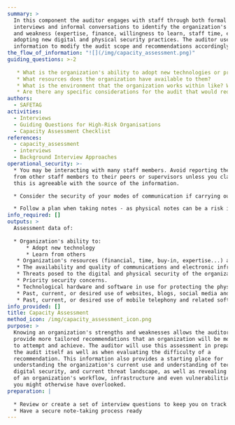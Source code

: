 ```yaml
---
summary: >
  In this component the auditor engages with staff through both formal
  interviews and informal conversations to identify the organization's strengths
  and weakness (expertise, finance, willingness to learn, staff time, etc.) to
  adopting new digital and physical security practices. The auditor uses this
  information to modify the audit scope and recommendations accordingly.
the_flow_of_information: "![](/img/capacity_assessment.png)"
guiding_questions: >-2
  
   * What is the organization's ability to adopt new technologies or practices?
   * What resources does the organization have available to them?
   * What is the environment that the organization works within like? What barriers, threat actors, and other aspects influence their work?
   * Are there any specific considerations for the audit that would require modifying the overall approach, tools, preparation steps, or timeline?
authors:
  - SAFETAG
activities:
  - Interviews
  - Guiding Questions for High-Risk Organisations
  - Capacity Assessment Checklist
references:
  - capacity_assessment
  - interviews
  - Background Interview Approaches
operational_security: >-
  * You may be interacting with many staff members. Avoid reporting the comments
  from other staff members to their peers or supervisors unless you clarify that
  this is agreeable with the source of the information.

  * Consider the security of your modes of communication if carrying out interviews remotely. Remember that your interviewees may be connecting from devices of unknown security status.

  * Follow a plan when taking notes - as physical notes can be a risk in case they are seized and digital notes need to be consolidated in a secure location.
info_required: []
outputs: >
  Assessment data of:
   
  * Organization's ability to:
      * Adopt new technology
      * Learn from others
   * Organization's resources (financial, time, buy-in, expertise...) available for technological adoption
   * The availability and quality of communications and electronic infrastructure.
   * Threats posed to the digital and physical security of the organization and its staff, and past security issues encountered by the organization and its partners.
   * Priority security concerns.
   * Technological hardware and software in use for protecting the physical and digital security of organizations and their staff.
   * Past, current, or desired use of websites, blogs, social media and other web-based tools and platforms to conduct outreach, manage information, advocate or engage with specific groups.
   * Past, current, or desired use of mobile telephony and related software and hardware for activities such as sms management and data collection.
info_provided: []
title: Capacity Assessment
method_icon: /img/capacity_assessment_icon.png
purpose: >
  Knowing an organization's strengths and weaknesses allows the auditor to
  provide more tailored recommendations that an organization will be more likely
  to attempt and achieve. The auditor will use this assessment in preparing for
  the audit itself as well as when evaluating the difficulty of a
  recommendation. This information also provides a starting place for
  understanding the organization's current use and understanding of technology,
  digital security, and current threat landscape, as well as revealing elements
  of an organization's workflow, infrastructure and even vulnerabilities that
  you might otherwise have overlooked.
preparation: |
  
  * Review or create a set of interview questions to keep you on track
  * Have a secure note-taking process ready
---
```


